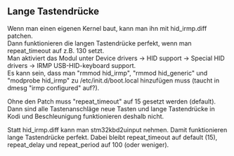 ## Lange Tastendrücke
Wenn man einen eigenen Kernel baut, kann man ihn mit hid_irmp.diff patchen.  
Dann funktionieren die langen Tastendrücke perfekt, wenn man repeat_timeout auf  z.B. 130 setzt.  
Man aktiviert das Modul unter Device drivers → HID support → Special HID drivers → IRMP USB-HID-keyboard support.  
Es kann sein, dass man "rmmod hid_irmp", "rmmod hid_generic" und "modprobe hid_irmp" zu /etc/init.d/boot.local hinzufügen muss (taucht in dmesg "irmp configured" auf?).

Ohne den Patch muss "repeat_timeout" auf 15 gesetzt werden (default). Dann sind alle Tastenanschläge neue Tasten und lange Tastendrücke in Kodi und Beschleunigung funktionieren deshalb nicht.

Statt hid_irmp.diff kann man stm32kbd2uinput nehmen. Damit funktionieren lange Tastendrücke perfekt. Dabei bleibt repeat_timeout auf default (15), repeat_delay und repeat_period auf 100 (oder weniger).
